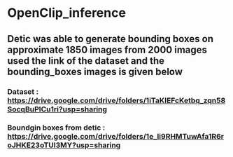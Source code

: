 # OpenClip_inference

## Detic was able to generate bounding boxes on approximate 1850 images from 2000 images used the link of the dataset and the bounding_boxes images is given below

### Dataset : https://drive.google.com/drive/folders/1iTaKIEFcKetbq_zqn58SocqBuPICu1ri?usp=sharing
### Boundgin boxes from detic : https://drive.google.com/drive/folders/1e_Ii9RHMTuwAfa1R6roJHKE23oTUl3MY?usp=sharing

